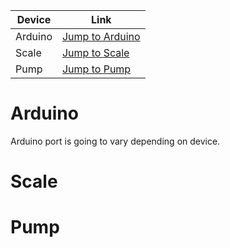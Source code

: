 | Device      |  Link     |
|-----------|-----------------|
| Arduino      | [Jump to Arduino](#Arduino) |
| Scale     | [Jump to Scale](#Scale) |
| Pump      | [Jump to Pump](#Pump) |


# Arduino

Arduino port is going to vary depending on device.

# Scale

# Pump